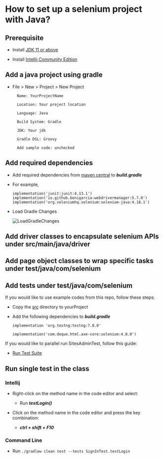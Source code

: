 # How to set up a selenium project with Java?

## Prerequisite

- Install [JDK 11 or above](https://www.oracle.com/java/technologies/downloads/)

- Install [Intellij Community Edition](https://www.jetbrains.com/idea/download/#section=linux)

## Add a java project using gradle

- File > New > Project > New Project

        Name: YourProjectName
        
        Location: Your project location
        
        Language: Java
        
        Build System: Gradle
        
        JDK: Your jdk
        
        Gradle DSL: Groovy
        
        Add sample code: unchecked


## Add required dependencies

- Add required dependencies from [maven central](https://mvnrepository.com/repos/central) to ***build.gradle***

- For example,

      implementation('junit:junit:4.13.1')
      implementation('io.github.bonigarcia:webdrivermanager:5.7.0')
      implementation('org.seleniumhq.selenium:selenium-java:4.18.1')

- Load Gradle Changes

    ![LoadGradleChanges](https://user-images.githubusercontent.com/52661397/204166225-82c7f921-18f8-4f8e-b157-4e68773d25a1.png)

## Add driver classes to encapsulate selenium APIs under src/main/java/driver

## Add page object classes to wrap specific tasks under test/java/com/selenium

## Add tests under test/java/com/selenium

If you would like to use example codes from this repo, follow these steps:

- Copy the [src](src) directory to yourProject

- Add the following dependencies to ***build.gradle***

      implementation 'org.testng:testng:7.0.0'

      implementation('com.deque.html.axe-core:selenium:4.8.0')

If you would like to parallel run SitesAdminTest, follow this guide:

- [Run Test Suite](https://www.jetbrains.com/help/idea/testng.html#run-test-suite)

## Run single test in the class

### Intellij

- Right-click on the method name in the code editor and select:

  - Run ***testLogin()***

- Click on the method name in the code editor and press the key combination:

  - ***ctrl + shift + F10***

### Command Line

- Run  `./gradlew clean test --tests SignInTest.testLogin`